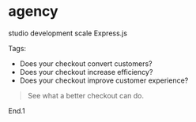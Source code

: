 # agency
studio
development
scale
Express.js

Tags:
- Does your checkout convert customers?
- Does your checkout increase efficiency?
- Does your checkout improve customer experience?
> See what a better checkout can do.

End.1
